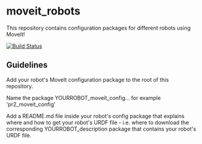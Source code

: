 moveit_robots
=============

This repository contains configuration packages for different robots using MoveIt!

[![Build Status](https://travis-ci.org/ros-planning/moveit_robots.svg?branch=master)](https://travis-ci.org/ros-planning/moveit_robots)

Guidelines
---------

Add your robot's MoveIt configuration package to the root of this repository.

Name the package YOURROBOT_moveit_config... for example 'pr2_moveit_config'

Add a README.md file inside your robot's config package that explains where and how to get your robot's URDF file - i.e. where to download the corresponding YOURROBOT_description package that contains your robot's URDF file.
